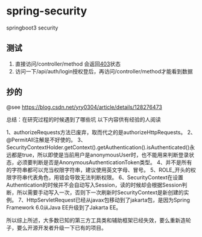 # spring-security
springboot3 security



## 测试



1. 直接访问/controller/method 会返回[403](https://so.csdn.net/so/search?q=403&spm=1001.2101.3001.7020)状态
2. 访问一下/api/auth/login授权登后，再访问/controller/method才能看到数据





## 抄的

@see https://blog.csdn.net/yry0304/article/details/128276473

总结：在研究过程的时候遇到了哪些坑
以下内容供有经验的人阅读

1、authorizeRequests方法已废弃，取而代之的是authorizeHttpRequests。
2、@PermitAll注解是不好使的。
3、SecurityContextHolder.getContext().getAuthentication().isAuthenticated()永远都是true，所以即使是当前用户是anonymousUser时，也不能用来判断登录状态，必须要判断是否是AnonymousAuthenticationToken类型。
4、并不是所有的字符串都可以充当权限字符串，建议使用英文字母、冒号。
5、ROLE_开头的权限字符串代表角色，用错会导致无法判断权限。
6、SecurityContext在设置Authentication的时候并不会自动写入Session，读的时候却会根据Session判断，所以需要手动写入一次，否则下一次刷新时SecurityContext是新创建的实例。
7、HttpServletRequest已经从javax包移动到了jakarta包，是因为Spring Framework 6.0从Java EE升级到了Jakarta EE。

所以综上所述，大多数已知的第三方工具类和辅助框架已经失效，要么重新造轮子，要么开源开发者升级一下已有的项目。
